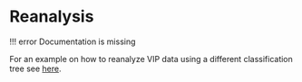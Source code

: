 # Reanalysis
!!! error
    Documentation is missing

For an example on how to reanalyze VIP data using a different classification tree see [here](https://github.com/molgenis/vip/blob/main/test/test_vcf.sh#L104).